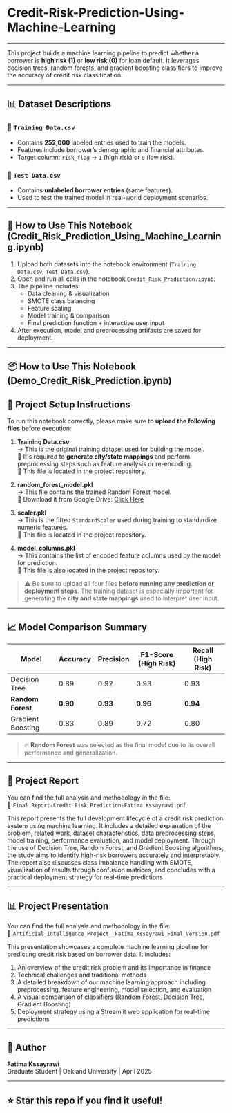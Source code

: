 # Credit-Risk-Prediction-Using-Machine-Learning

---

This project builds a machine learning pipeline to predict whether a borrower is **high risk (1)** or **low risk (0)** for loan default. It leverages decision trees, random forests, and gradient boosting classifiers to improve the accuracy of credit risk classification.


---

## 📊 Dataset Descriptions

### 📌 `Training Data.csv`
- Contains **252,000** labeled entries used to train the models.
- Features include borrower’s demographic and financial attributes.
- Target column: `risk_flag` → `1` (high risk) or `0` (low risk).

### 📌 `Test Data.csv`
- Contains **unlabeled borrower entries** (same features).
- Used to test the trained model in real-world deployment scenarios.

---

## 🚀 How to Use This Notebook (Credit_Risk_Prediction_Using_Machine_Learning.ipynb)

1. Upload both datasets into the notebook environment (`Training Data.csv`, `Test Data.csv`).
2. Open and run all cells in the notebook `Credit_Risk_Prediction.ipynb`.
3. The pipeline includes:
   - Data cleaning & visualization
   - SMOTE class balancing
   - Feature scaling
   - Model training & comparison
   - Final prediction function + interactive user input
4. After execution, model and preprocessing artifacts are saved for deployment.

---


## 📦 How to Use This Notebook (Demo_Credit_Risk_Prediction.ipynb)

## 📂 Project Setup Instructions

To run this notebook correctly, please make sure to **upload the following files** before execution:

1. **Training Data.csv**  
   → This is the original training dataset used for building the model.  
   📌 It's required to **generate city/state mappings** and perform preprocessing steps such as feature analysis or re-encoding.  
   📁 This file is located in the project repository.

2. **random_forest_model.pkl**  
   → This file contains the trained Random Forest model.  
   🔗 Download it from Google Drive: [Click Here](https://drive.google.com/file/d/1RBZA9K3C8uHZ269RJe1aciK2PU8bs29c/view?usp=drive_link)

3. **scaler.pkl**  
   → This is the fitted `StandardScaler` used during training to standardize numeric features.  
   📁 This file is located in the project repository.

4. **model_columns.pkl**  
   → This contains the list of encoded feature columns used by the model for prediction.  
   📁 This file is also located in the project repository.

> ⚠️ Be sure to upload all four files **before running any prediction or deployment steps**.
> The training dataset is especially important for generating the **city and state mappings** used to interpret user input.



---
## 📈 Model Comparison Summary

| Model             | Accuracy | Precision | F1-Score (High Risk) | Recall (High Risk) |
|------------------|----------|----------------------|---------------------|---------------|
| Decision Tree     | 0.89     | 0.92       | 0.93          |0.93           |
| **Random Forest** | **0.90** | **0.93**             | **0.96**         | **0.94**       |
| Gradient Boosting | 0.83     | 0.89                 | 0.72                | 0.80 |

> 🔥 **Random Forest** was selected as the final model due to its overall performance and generalization.

---

## 📄 Project Report

You can find the full analysis and methodology in the file:  
📍 `Final Report-Credit Risk Prediction-Fatima Kssayrawi.pdf`

This report presents the full development lifecycle of a credit risk prediction system using machine learning. It includes a detailed explanation of the problem, related work, dataset characteristics, data preprocessing steps, model training, performance evaluation, and model deployment. Through the use of Decision Tree, Random Forest, and Gradient Boosting algorithms, the study aims to identify high-risk borrowers accurately and interpretably. The report also discusses class imbalance handling with SMOTE, visualization of results through confusion matrices, and concludes with a practical deployment strategy for real-time predictions.

---


## 📊 Project Presentation

You can find the full analysis and methodology in the file:  
📍 `Artificial_Intelligence_Project__Fatima_Kssayrawi_Final_Version.pdf`

This presentation showcases a complete machine learning pipeline for predicting credit risk based on borrower data. It includes:
1. An overview of the credit risk problem and its importance in finance
2. Technical challenges and traditional methods
3. A detailed breakdown of our machine learning approach including preprocessing, feature engineering, model selection, and evaluation
4. A visual comparison of classifiers (Random Forest, Decision Tree, Gradient Boosting)
5. Deployment strategy using a Streamlit web application for real-time predictions

---

## 🧠 Author

**Fatima Kssayrawi**  
Graduate Student | Oakland University | April 2025

---

## ⭐️ Star this repo if you find it useful!

